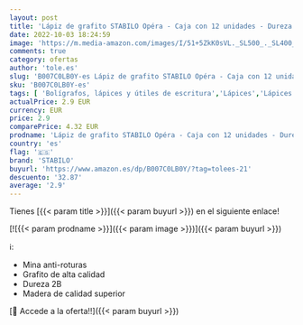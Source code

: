 ```yaml
---
layout: post
title: 'Lápiz de grafito STABILO Opéra - Caja con 12 unidades - Dureza 2B'
date: 2022-10-03 18:24:59
image: 'https://m.media-amazon.com/images/I/51+5ZkK0sVL._SL500_._SL400_.jpg'
comments: true
category: ofertas
author: 'tole.es'
slug: 'B007C0LB0Y-es Lápiz de grafito STABILO Opéra - Caja con 12 unidades -...'
sku: 'B007C0LB0Y-es'
tags: [ 'Bolígrafos, lápices y útiles de escritura','Lápices','Lápices de madera','Oficina y papelería','lápiz','stabilo','🇪🇸', ]
actualPrice: 2.9 EUR
currency: EUR
price: 2.9
comparePrice: 4.32 EUR
prodname: 'Lápiz de grafito STABILO Opéra - Caja con 12 unidades - Dureza 2B'
country: 'es'
flag: '🇪🇸'
brand: 'STABILO'
buyurl: 'https://www.amazon.es/dp/B007C0LB0Y/?tag=tolees-21'
descuento: '32.87'
average: '2.9'
---
```


Tienes [{{< param title >}}]({{< param buyurl >}}) en el siguiente enlace!

[![{{< param prodname >}}]({{< param image >}})]({{< param buyurl >}})

ℹ️:

- Mina anti-roturas
- Grafito de alta calidad
- Dureza 2B
- Madera de calidad superior

[🛒 Accede a la oferta!!]({{< param buyurl >}})

